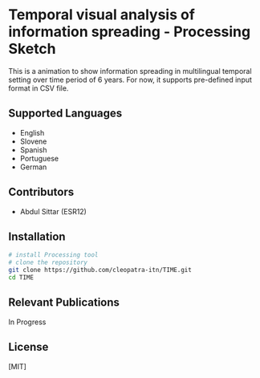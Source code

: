 # Temporal visual analysis of information spreading - Processing Sketch

This is a animation to show information spreading in multilingual temporal setting over time period of 6 years. For now, it supports pre-defined input format in CSV file. 


## Supported Languages
- English 
- Slovene 
- Spanish 
- Portuguese 
- German 


## Contributors
- Abdul Sittar (ESR12)

## Installation
``` bash
# install Processing tool 
# clone the repository
git clone https://github.com/cleopatra-itn/TIME.git
cd TIME


```
## Relevant Publications
In Progress

## License
[MIT]
